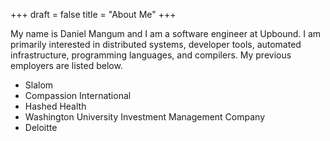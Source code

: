 +++
draft = false
title = "About Me"
+++

My name is Daniel Mangum and I am a software engineer at Upbound. I am primarily interested in distributed systems, developer tools, automated infrastructure, programming languages, and compilers. My previous employers are listed below.

- Slalom
- Compassion International
- Hashed Health
- Washington University Investment Management Company
- Deloitte